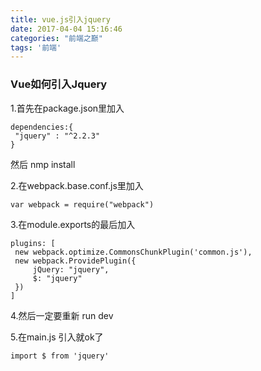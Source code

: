 ```yaml
---
title: vue.js引入jquery
date: 2017-04-04 15:16:46
categories: "前端之巅"
tags: '前端'
---
```


### Vue如何引入Jquery
1.首先在package.json里加入

~~~
dependencies:{
 "jquery" : "^2.2.3"
}
~~~

然后 nmp install

2.在webpack.base.conf.js里加入

~~~
var webpack = require("webpack")
~~~

3.在module.exports的最后加入

~~~
plugins: [
 new webpack.optimize.CommonsChunkPlugin('common.js'),
 new webpack.ProvidePlugin({
     jQuery: "jquery",
     $: "jquery"
 })
]
~~~

4.然后一定要重新 run dev

5.在main.js 引入就ok了

~~~
import $ from 'jquery'
~~~

